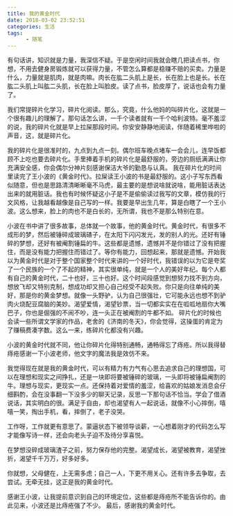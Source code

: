```yaml
---
title: 我的黄金时代
date: 2018-03-02 23:52:51
categories: 生活
tags:
      - 随笔
---
```

有句话讲，知识就是力量，我深信不疑。于是空闲时间我就会瞎几把读点书，你想，不用去健身房锻炼就可以获得力量，不管怎么算都是稳赚不赔的买卖。力量是什么，力量就是肌肉，就是肉嘛。肉长在肱二头肌上是长，长在脸上也是长。长在肱二头肌上叫肱二头肌，长在脸上叫脸皮。读了点书，脸皮厚了，说话也会有力量了。

我们常提碎片化学习，碎片化阅读。那么，究竟，什么他妈的叫碎片化，这就是一个很有趣儿的理解了。那句话怎么讲，一千个读者就有一千个哈利波特。毫不羞涩的说，我的碎片化就是早上拉屎那段时间。你安安静静地阅读，伴随着稀里哗啦的声音，这，就是碎片化。

我的碎片化是很准时的，九点到九点一刻。偶尔班车晚点堵车一会会儿，连早饭都顾不上吃也要去碎片化。手里捧着手机的碎片化是最舒服的，旁边的厕纸满满让你充满安全感，你会偶尔分神片刻感谢保洁大爷的勤恳与认真。
我在碎片化的时间里读完了王小波的《黄金时代》。拉屎读王小波的书是最舒服的。这小子写东西看似随意，但也是思路清清晰晰毫不马虎，最主要的是想说啥就说啥，能用脏话表达出来的就用脏话。我也有时候怀疑这小子是不是偷偷读过我写的文章，模仿我的行文风格，让我越看越像是自己写的一样。我要是早出生几年，算是白瞎了一个王小波。这么想来，脸上的肉也不是白长的，无所谓，我也不是那么特别在意。

小波在书中讲了很多故事，总体就一个故事，他的黄金时代。黄金时代，有很多不成形的梦，然后被锤碎成玻璃碴子，在太阳下闪闪发光，发的别人的光。还好有锤碎的梦想，还好有被阉割锤扁的牛。这些都是遗憾，遗憾并不是你错过了没有把握住，而是没有能力把握住而错过了。等你有能力，回想起来，那就是遗憾。开始我以为黄金时代是对于整个国家整个时代来讲的一个好时代，我错误的以为它是夸奖了一个民族的一个了不起的精神，其实很单纯，就是一个人的美好年纪。每个人都有自己的黄金时代，二十也好，三十也好。这个时间段感觉到想努力找不到方向，想放飞却又特别克制，想成功却又担心自己经受不起失败。你只是向往单纯的美好，那是你的黄金梦想。就像一头野驴，认为自己很强壮，它可能永远也想不到驴肉火烧配豆腐脑的美妙。渴望爱情，渴望钞票，当一切都实实在在呱呱地扇你大嘴巴子，你也是倔强的不闹不吵，连一头正在被阉割的牛都不如。
碎片化的时候也会读一些所谓文学家的作品，老舍的《济南的冬天》，你会觉得，这操蛋的肯定为了赚稿费凑字数。这么一来，练碎片化都没有兴趣。

小波的黄金时代就不同，他让你碎片化得特别通畅，通畅得忘了痔疮。所以我得替痔疮感谢一下小波老师，他文字的魔法我是效仿不来。

我觉得现在就是我的黄金时代，可以有精力有力气有心思去追求自己的理想国，可以在理想和现实之间挣扎，还是一块即将要被锤碎的玻璃，一头即将被锤扁阉割的牛。理想与现实，更现实一点。还保持着对爱情的羞涩，给喜欢的姑娘发消息会仔细斟酌，会在没事翻一下没多少的聊天记录，反思一下那句话不恰当。学会了借酒说话，其实明白的很。满足于自由，却也渴望有人一起说话，就像不小心摔倒，嘻嘻一笑，掏出手机，看，摔倒了，老子没哭。

工作呀，工作就更有意思了。蒙逼状态下被领导谈薪，一心想着刚才的代码怎么写才能像写诗一样，还会向老头子迫不及待分享喜悦。

在梦想没碎成玻璃渣子之前，努力保存他的完整。渴望成长，渴望被教育，渴望挫折，渴望千千万万，好多好多。

你就想，父母健在，上无需多虑；自己一人，下更不用关心。还有许多去争取，去尝试。无牵无挂，这正是我的黄金时代。

感谢王小波，让我提前意识到自己的环境定位，这些都是痔疮所不能告诉你的。由此见来，小波还是比痔疮强了不少。
最后，感谢我的黄金时代。
